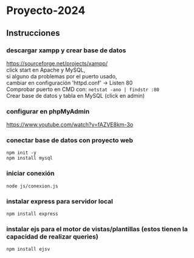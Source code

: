 # Proyecto-2024

## Instrucciones
### descargar xampp y crear base de datos
https://sourceforge.net/projects/xampp/   
click start en Apache y MySQL,   
si alguno da problemas por el puerto usado,   
cambiar en configuración 'httpd.conf' -> Listen 80   
Comprobar puerto en CMD con: ```netstat -ano | findstr :80```   
Crear base de datos y tabla en MySQL (click en admin)   

### configurar en phpMyAdmin
https://www.youtube.com/watch?v=fAZVE8km-3o   

### conectar base de datos con proyecto web
```npm init -y ```   
```npm install mysql```   

### iniciar conexión
```node js/conexion.js```   

### instalar express para servidor local
```npm install express```   

### instalar ejs para el motor de vistas/plantillas (estos tienen la capacidad de realizar queries)
```npm install ejsv```   

